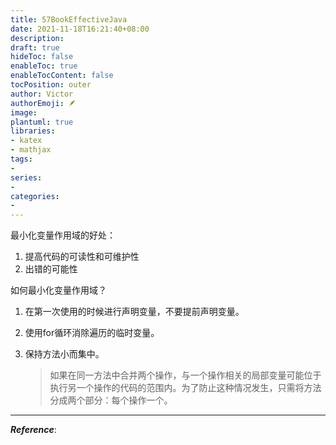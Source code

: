 ```yaml
---
title: 57BookEffectiveJava
date: 2021-11-18T16:21:40+08:00
description:
draft: true
hideToc: false
enableToc: true
enableTocContent: false
tocPosition: outer
author: Victor
authorEmoji: 🪶
image:
plantuml: true
libraries:
- katex
- mathjax
tags:
-
series:
-
categories:
-
---
```








最小化变量作用域的好处：

1. 提高代码的可读性和可维护性
2. 出错的可能性

如何最小化变量作用域？

1. 在第一次使用的时候进行声明变量，不要提前声明变量。

2. 使用for循环消除遍历的临时变量。

3. 保持方法小而集中。

   > 如果在同一方法中合并两个操作，与一个操作相关的局部变量可能位于执行另一个操作的代码的范围内。为了防止这种情况发生，只需将方法分成两个部分：每个操作一个。

---

***Reference***:
